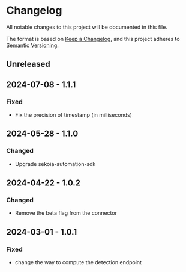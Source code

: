 # Changelog

All notable changes to this project will be documented in this file.

The format is based on [Keep a Changelog](https://keepachangelog.com/en/1.0.0/),
and this project adheres to [Semantic Versioning](https://semver.org/spec/v2.0.0.html).

## Unreleased

## 2024-07-08 - 1.1.1

### Fixed

- Fix the precision of timestamp (in milliseconds)

## 2024-05-28 - 1.1.0

### Changed

- Upgrade sekoia-automation-sdk

## 2024-04-22 - 1.0.2

### Changed

- Remove the beta flag from the connector

## 2024-03-01 - 1.0.1

### Fixed

- change the way to compute the detection endpoint
